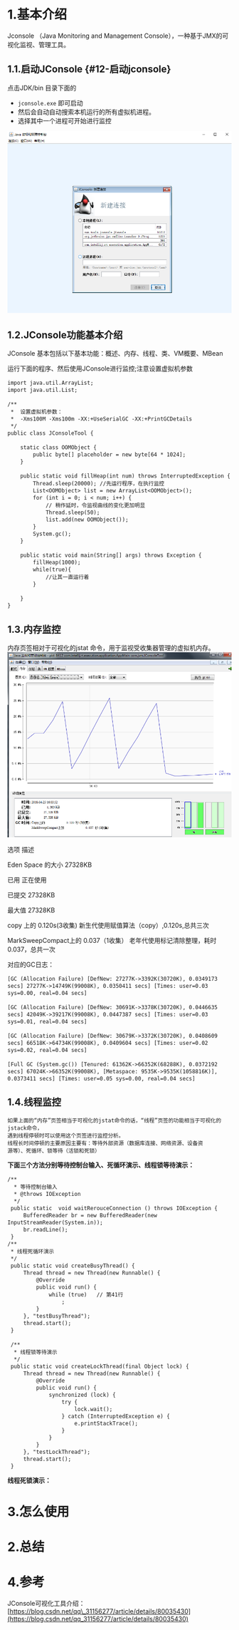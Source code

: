 # 1.基本介绍

Jconsole （Java Monitoring and Management Console），一种基于JMX的可视化监视、管理工具。

## 1.1.启动JConsole {#12-启动jconsole}

点击JDK/bin 目录下面的

* `jconsole.exe`
  即可启动
* 然后会自动自动搜索本机运行的所有虚拟机进程。
* 选择其中一个进程可开始进行监控

![img](/static/image/20180422221307379)

## 1.2.JConsole功能基本介绍

JConsole 基本包括以下基本功能：概述、内存、线程、类、VM概要、MBean

运行下面的程序、然后使用JConsole进行监控;注意设置虚拟机参数

```
import java.util.ArrayList;
import java.util.List;

/**
 *  设置虚拟机参数：
 *  -Xms100M -Xms100m -XX:+UseSerialGC -XX:+PrintGCDetails
 */
public class JConsoleTool {

    static class OOMObject {
        public byte[] placeholder = new byte[64 * 1024];
    }

    public static void fillHeap(int num) throws InterruptedException {
        Thread.sleep(20000); //先运行程序，在执行监控
        List<OOMObject> list = new ArrayList<OOMObject>();
        for (int i = 0; i < num; i++) {
            // 稍作延时，令监视曲线的变化更加明显
            Thread.sleep(50);
            list.add(new OOMObject());
        }
        System.gc();
    }

    public static void main(String[] args) throws Exception {
        fillHeap(1000);
        while(true){
            //让其一直运行着
        }

    }
}
```

## 1.3.内存监控

内存页签相对于可视化的jstat 命令，用于监视受收集器管理的虚拟机内存。  
![img](/static/image/20180423161143839)

选项    描述

Eden Space 的大小    27328KB

已用    正在使用

已提交    27328KB

最大值    27328KB

copy 上的 0.120s\(3收集\)    新生代使用赋值算法（copy）,0.120s,总共三次

MarkSweepCompact上的 0.037（1收集）    老年代使用标记清除整理，耗时0.037，总共一次

对应的GC日志：

```
[GC (Allocation Failure) [DefNew: 27277K->3392K(30720K), 0.0349173 secs] 27277K->14749K(99008K), 0.0350411 secs] [Times: user=0.03 sys=0.00, real=0.04 secs] 

[GC (Allocation Failure) [DefNew: 30691K->3378K(30720K), 0.0446635 secs] 42049K->39217K(99008K), 0.0447387 secs] [Times: user=0.03 sys=0.01, real=0.04 secs] 

[GC (Allocation Failure) [DefNew: 30679K->3372K(30720K), 0.0408609 secs] 66518K->64734K(99008K), 0.0409604 secs] [Times: user=0.02 sys=0.02, real=0.04 secs] 

[Full GC (System.gc()) [Tenured: 61362K->66352K(68288K), 0.0372192 secs] 67024K->66352K(99008K), [Metaspace: 9535K->9535K(1058816K)], 0.0373411 secs] [Times: user=0.05 sys=0.00, real=0.04 secs]
```

## 1.4.线程监控

```
如果上面的“内存”页签相当于可视化的jstat命令的话，“线程”页签的功能相当于可视化的jstack命令，
遇到线程停顿时可以使用这个页签进行监控分析。
线程长时间停顿的主要原因主要有：等待外部资源（数据库连接、网络资源、设备资 
源等）、死循环、锁等待（活锁和死锁）
```

**下面三个方法分别等待控制台输入、死循环演示、线程锁等待演示：**


```
/**
  * 等待控制台输入
  * @throws IOException
  */
 public static  void waitRerouceConnection () throws IOException {
     BufferedReader br = new BufferedReader(new InputStreamReader(System.in));
     br.readLine();
 }
/**
 * 线程死循环演示
 */
 public static void createBusyThread() {
     Thread thread = new Thread(new Runnable() {
         @Override
         public void run() {
             while (true)   // 第41行
                 ;
         }
     }, "testBusyThread");
     thread.start();
 }

 /**
  * 线程锁等待演示
  */
 public static void createLockThread(final Object lock) {
     Thread thread = new Thread(new Runnable() {
         @Override
         public void run() {
             synchronized (lock) {
                 try {
                     lock.wait();
                 } catch (InterruptedException e) {
                     e.printStackTrace();
                 }
             }
         }
     }, "testLockThread");
     thread.start();
 }
```
**线程死锁演示：**

# 3.怎么使用

# 2.总结

# 4.参考

JConsole可视化工具介绍：  
[https://blog.csdn.net/qq\_31156277/article/details/80035430](https://blog.csdn.net/qq_31156277/article/details/80035430)

